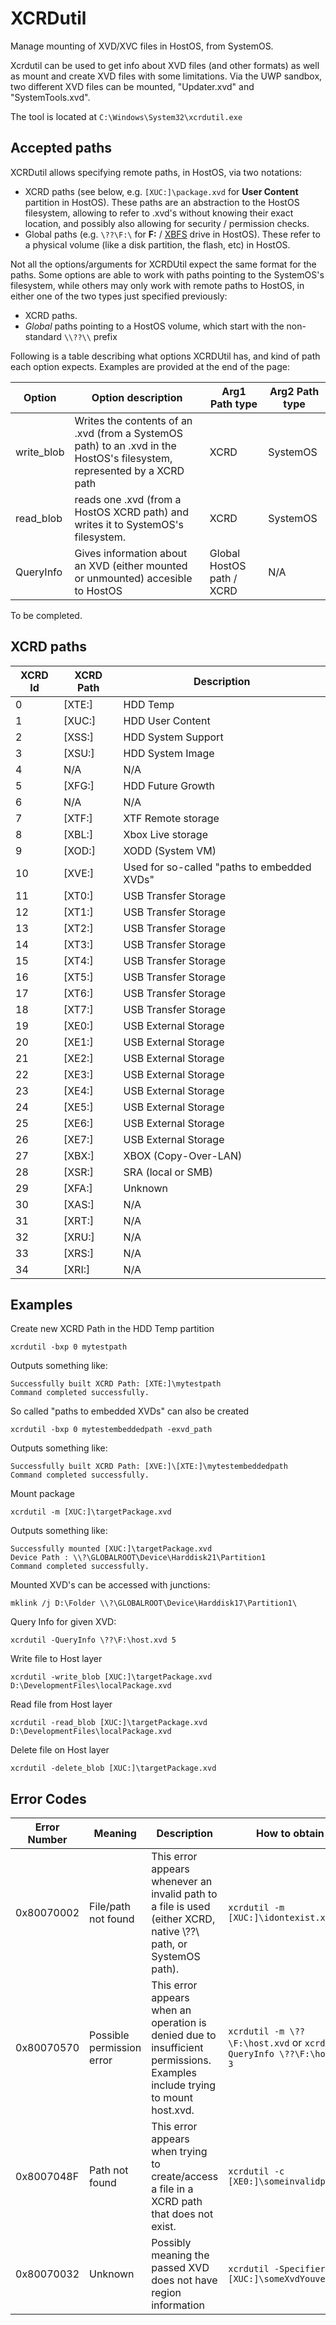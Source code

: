 # XCRDutil
Manage mounting of XVD/XVC files in HostOS, from SystemOS.

Xcrdutil can be used to get info about XVD files (and other formats) as well as mount and create XVD files with some limitations. Via the UWP sandbox, two different XVD files can be mounted, "Updater.xvd" and "SystemTools.xvd".

The tool is located at `C:\Windows\System32\xcrdutil.exe`

## Accepted paths
XCRDutil allows specifying remote paths, in HostOS, via two notations:

- XCRD paths (see below, e.g. `[XUC:]\package.xvd` for **User Content** partition in HostOS). These paths are an abstraction to the HostOS filesystem, allowing to refer to .xvd's without knowing their exact location, and possibly also allowing for security / permission checks.
- Global paths (e.g. `\??\F:\` for **F:** / [XBFS](../xbox-boot-file-system) drive in HostOS). These refer to a physical volume (like a disk partition, the flash, etc) in HostOS.

Not all the options/arguments for XCRDUtil expect the same format for the paths. Some options are able to work with paths pointing to the SystemOS's filesystem, while others may only work with remote paths to HostOS, in either one of the two types just specified previously:

- XCRD paths.
- *Global* paths pointing to a HostOS volume, which start with the non-standard `\\??\\` prefix

Following is a table describing what options XCRDUtil has, and kind of path each option expects. Examples are provided at the end of the page:

|Option      |Option description  |Arg1 Path type |Arg2 Path type
|------------|--------------------|---------------|----------------
|write_blob  |Writes the contents of an .xvd (from a SystemOS path) to an .xvd in the HostOS's filesystem, represented by a XCRD path  | XCRD | SystemOS
|read_blob   |reads one .xvd (from a HostOS XCRD path) and writes it to SystemOS's filesystem.  | XCRD | SystemOS
|QueryInfo   |Gives information about an XVD (either mounted or unmounted) accesible to HostOS | Global HostOS path / XCRD | N/A

To be completed.

## XCRD paths
|XCRD Id | XCRD Path | Description
|--------|-----------|-------------------------
|0       |[XTE:]     | HDD Temp
|1       |[XUC:]     | HDD User Content
|2       |[XSS:]     | HDD System Support
|3       |[XSU:]     | HDD System Image
|4       |N/A        | N/A
|5       |[XFG:]     | HDD Future Growth
|6       |N/A        | N/A
|7       |[XTF:]     | XTF Remote storage
|8       |[XBL:]     | Xbox Live storage
|9       |[XOD:]     | XODD (System VM)
|10      |[XVE:]     | Used for so-called "paths to embedded XVDs"
|11      |[XT0:]     | USB Transfer Storage
|12      |[XT1:]     | USB Transfer Storage
|13      |[XT2:]     | USB Transfer Storage
|14      |[XT3:]     | USB Transfer Storage
|15      |[XT4:]     | USB Transfer Storage
|16      |[XT5:]     | USB Transfer Storage
|17      |[XT6:]     | USB Transfer Storage
|18      |[XT7:]     | USB Transfer Storage
|19      |[XE0:]     | USB External Storage
|20      |[XE1:]     | USB External Storage
|21      |[XE2:]     | USB External Storage
|22      |[XE3:]     | USB External Storage
|23      |[XE4:]     | USB External Storage
|24      |[XE5:]     | USB External Storage
|25      |[XE6:]     | USB External Storage
|26      |[XE7:]     | USB External Storage
|27      |[XBX:]     | XBOX (Copy-Over-LAN)
|28      |[XSR:]     | SRA (local or SMB)
|29      |[XFA:]     | Unknown
|30      |[XAS:]     | N/A
|31      |[XRT:]     | N/A
|32      |[XRU:]     | N/A
|33      |[XRS:]     | N/A
|34      |[XRI:]     | N/A

## Examples

Create new XCRD Path in the HDD Temp partition
```
xcrdutil -bxp 0 mytestpath
```

Outputs something like:
```
Successfully built XCRD Path: [XTE:]\mytestpath
Command completed successfully.
```

So called "paths to embedded XVDs" can also be created
```
xcrdutil -bxp 0 mytestembeddedpath -exvd_path
```

Outputs something like:
```
Successfully built XCRD Path: [XVE:]\[XTE:]\mytestembeddedpath
Command completed successfully.
```

Mount package

```
xcrdutil -m [XUC:]\targetPackage.xvd
```

Outputs something like:
```
Successfully mounted [XUC:]\targetPackage.xvd
Device Path : \\?\GLOBALROOT\Device\Harddisk21\Partition1
Command completed successfully.
```

Mounted XVD's can be accessed with junctions:

```
mklink /j D:\Folder \\?\GLOBALROOT\Device\Harddisk17\Partition1\
```

Query Info for given XVD:

```
xcrdutil -QueryInfo \??\F:\host.xvd 5
```

Write file to Host layer

```
xcrdutil -write_blob [XUC:]\targetPackage.xvd D:\DevelopmentFiles\localPackage.xvd
```

Read file from Host layer

```
xcrdutil -read_blob [XUC:]\targetPackage.xvd D:\DevelopmentFiles\localPackage.xvd
```

Delete file on Host layer

```
xcrdutil -delete_blob [XUC:]\targetPackage.xvd
```

## Error Codes
|Error Number | Meaning  | Description | How to obtain it 
|-------------|----------|-------------|-----------------
|0x80070002   | File/path not found         | This error appears whenever an invalid path to a file is used (either XCRD, native \\??\\ path, or SystemOS path). | ```xcrdutil -m [XUC:]\idontexist.xvd```
|0x80070570   | Possible permission error |This error appears when an operation is denied due to insufficient permissions. Examples include trying to mount host.xvd. | ```xcrdutil -m \??\F:\host.xvd``` or ```xcrdutil -QueryInfo \??\F:\host.xvd 3```   
|0x8007048F   | Path not found         |This error appears when trying to create/access a file in a XCRD path that does not exist. | ```xcrdutil -c [XE0:]\someinvalidpath```  
|0x80070032   | Unknown | Possibly meaning the passed XVD does not have region information | ```xcrdutil -Specifiers [XUC:]\someXvdYouveMounted```  
